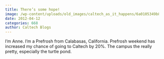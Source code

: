 ```yaml
---
title: There’s some hope!
image: /wp-content/uploads/old_images/caltech_as_it_happens/6a0105349b8251970b01676504df0a970b.jpg
date: 2012-04-12
categories: 668
author: Caltech Blogs
---
```



I’m Anne. I’m a Prefrosh from Calabasas, California. Prefrosh weekend has increased my chance of going to Caltech by 20%. The campus the really pretty, especially the turtle pond.

